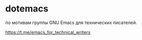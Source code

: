 # dotemacs

по мотивам группы GNU Emacs для технических писателей.

https://t.me/emacs_for_technical_writers


